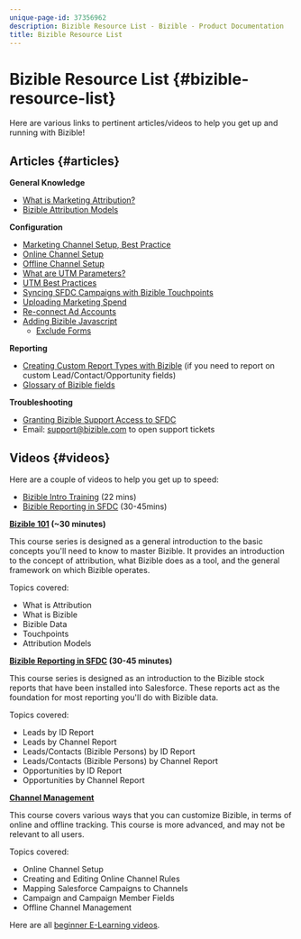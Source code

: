 ```yaml
---
unique-page-id: 37356962
description: Bizible Resource List - Bizible - Product Documentation
title: Bizible Resource List
---
```


# Bizible Resource List {#bizible-resource-list}

Here are various links to pertinent articles/videos to help you get up and running with Bizible!

## Articles {#articles}

**General Knowledge**

* [What is Marketing Attribution?](/help/introduction-to-bizible/overview-resources/marketing-attribution.md)
* [Bizible Attribution Models](/help/introduction-to-bizible/overview-resources/bizible-attribution-models.md)

**Configuration**

* [Marketing Channel Setup, Best Practice](/help/channel-tracking-and-setup/online-channels/marketing-channels-and-sub-channels.md)
* [Online Channel Setup](/help/channel-tracking-and-setup/online-channels/online-custom-channel-setup.md)
* [Offline Channel Setup](/help/channel-tracking-and-setup/offline-channels/offline-custom-channel-setup.md)
* [What are UTM Parameters?](/help/channel-tracking-and-setup/online-channels/utm-parameters.md)
* [UTM Best Practices](/help/channel-tracking-and-setup/online-channels/best-practices-for-setting-up-utm-parameters.md)
* [Syncing SFDC Campaigns with Bizible Touchpoints](/help/channel-tracking-and-setup/offline-channels/campaigns-and-campaign-members.md)
* [Uploading Marketing Spend](/help/marketing-spend/spend-management/marketing-channel-costs.md#uploading-marketing-costs)
* [Re-connect Ad Accounts](/help/api-connections/utilizing-bizibles-api-connections/reauthorizing-connected-accounts.md)
* [Adding Bizible Javascript](/help/bizible-tracking/setting-up-tracking/adding-bizible-script.md)
    * [Exclude Forms](/help/bizible-tracking/setting-up-tracking/excluding-bizible-from-specific-forms.md)

**Reporting**

* [Creating Custom Report Types with Bizible](/help/bizible-salesforce-reporting/new-report-types/creating-custom-bizible-report-types.md) (if you need to report on custom Lead/Contact/Opportunity fields)
* [Glossary of Bizible fields](/help/introduction-to-bizible/overview-resources/glossary-of-bizible-fields.md)

**Troubleshooting**

* [Granting Bizible Support Access to SFDC](/help/miscellaneous/other-related-resources/granting-salesforce-access-to-bizible-support.md)
* Email: support@bizible.com to open support tickets

## Videos {#videos}

Here are a couple of videos to help you get up to speed:

* [Bizible Intro Training](https://embed.vidyard.com/watch/Pb4DuWJwtFgw3jUBDGneb4) (22 mins)
* [Bizible Reporting in SFDC](https://universityonline.marketo.com/courses/bizible-and-salesforce/) (30-45mins)

**[Bizible 101](https://universityonline.marketo.com/courses/bizible-101/) (~30 minutes)**

This course series is designed as a general introduction to the basic concepts you'll need to know to master Bizible. It provides an introduction to the concept of attribution, what Bizible does as a tool, and the general framework on which Bizible operates.

Topics covered:

* What is Attribution
* What is Bizible
* Bizible Data
* Touchpoints
* Attribution Models

**[Bizible Reporting in SFDC](https://universityonline.marketo.com/courses/bizible-and-salesforce/) (30-45 minutes)**

This course series is designed as an introduction to the Bizible stock reports that have been installed into Salesforce. These reports act as the foundation for most reporting you'll do with Bizible data.

Topics covered:

* Leads by ID Report
* Leads by Channel Report
* Leads/Contacts (Bizible Persons) by ID Report
* Leads/Contacts (Bizible Persons) by Channel Report
* Opportunities by ID Report
* Opportunities by Channel Report

**[Channel Management](https://universityonline.marketo.com/courses/bizible-fundamentals-channel-management/)**

This course covers various ways that you can customize Bizible, in terms of online and offline tracking. This course is more advanced, and may not be relevant to all users.

Topics covered:

* Online Channel Setup
* Creating and Editing Online Channel Rules
* Mapping Salesforce Campaigns to Channels
* Campaign and Campaign Member Fields
* Offline Channel Management

Here are all [beginner E-Learning videos](https://universityonline.marketo.com/#/library/bySubject/new-to-bizible/trails?_k=d1454j).
